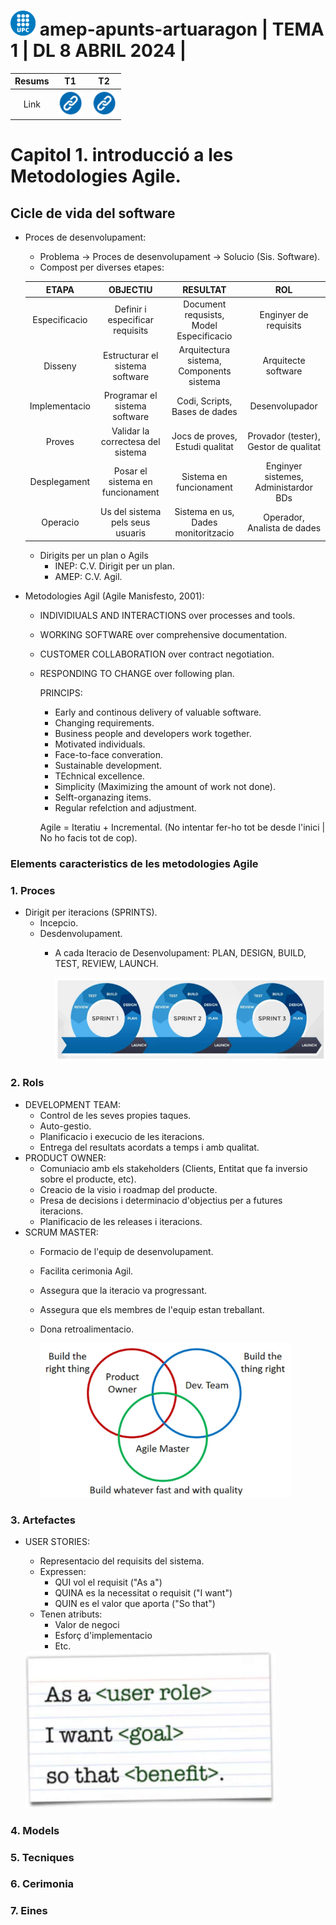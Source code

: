# <img src="assets/UPClogo.png" alt="Logo_UPC svg" width="40" height="40"> amep-apunts-artuaragon | TEMA 1 | DL 8 ABRIL 2024 | 

| Resums |                                    T1                                     |                                  T2                                   |
| :---: | :-----------------------------------------------------------------------: | :-------------------------------------------------------------------: |
| Link  | [<img src="assets/linkicon.png" alt="link" width="40" height="40">](link) | [<img src="assets/linkicon.png" alt="link" width="40" height="40">]() |

# Capitol 1. introducció a les Metodologies Agile.

## Cicle de vida del software

- Proces de desenvolupament:
    - Problema -> Proces de desenvolupament -> Solucio (Sis. Software).
    - Compost per diverses etapes:
    
    |     ETAPA     |             OBJECTIU              |                 RESULTAT                 |                  ROL                  |
    | :-----------: | :-------------------------------: | :--------------------------------------: | :-----------------------------------: |
    | Especificacio |  Definir i especificar requisits  | Document requsists, Model Especificacio  |         Enginyer de requisits         |
    |    Disseny    |  Estructurar el sistema software  | Arquitectura sistema, Components sistema |          Arquitecte software          |
    | Implementacio |   Programar el sistema software   |      Codi, Scripts, Bases de dades       |            Desenvolupador             |
    |    Proves     | Validar la correctesa del sistema |     Jocs de proves, Estudi qualitat      | Provador (tester), Gestor de qualitat |
    | Desplegament  | Posar el sistema en funcionament  |         Sistema en funcionament          | Enginyer sistemes, Administardor BDs  |
    |   Operacio    | Us del sistema pels seus usuaris  |   Sistema en us, Dades monitoritzacio    |      Operador, Analista de dades      |

    - Dirigits per un plan o Agils
      - INEP: C.V. Dirigit per un plan.
      - AMEP: C.V. Agil.

- Metodologies Agil (Agile Manisfesto, 2001):
  - INDIVIDIUALS AND INTERACTIONS over processes and tools.
  - WORKING SOFTWARE over comprehensive documentation.
  - CUSTOMER COLLABORATION over contract negotiation.
  - RESPONDING TO CHANGE over following plan.

    PRINCIPS:

    - Early and continous delivery of valuable software.
    - Changing requirements.
    - Business people and developers work together.
    - Motivated individuals.
    - Face-to-face converation.
    - Sustainable development.
    - TEchnical excellence.
    - Simplicity (Maximizing the amount of work not done).
    - Selft-organazing items.
    - Regular refelction and adjustment.
  
    Agile = Iteratiu + Incremental. (No intentar fer-ho tot be desde l'inici | No ho facis tot de cop).

### Elements caracteristics de les metodologies Agile

### 1. Proces

  - Dirigit per iteracions (SPRINTS).
    - Incepcio.
    - Desdenvolupament.
      - A cada Iteracio de Desenvolupament: PLAN, DESIGN, BUILD, TEST, REVIEW, LAUNCH.

        <img src="assets/sprints.png" width="500">

### 2. Rols

  - DEVELOPMENT TEAM:
      - Control de les seves propies taques.
      - Auto-gestio.
      - Planificacio i execucio de les iteracions.
      - Entrega del resultats acordats a temps i amb qualitat.
  - PRODUCT OWNER:
      - Comuniacio amb els stakeholders (Clients, Entitat que fa inversio sobre el producte, etc).
      - Creacio de la visio i roadmap del producte.
      - Presa de decisions i determinacio d'objectius per a futures iteracions.
      - Planificacio de les releases i iteracions.
  - SCRUM MASTER: 
      - Formacio de l'equip de desenvolupament.
      - Facilita cerimonia Agil.
      - Assegura que la iteracio va progressant.
      - Assegura que els membres de l'equip estan treballant.
      - Dona retroalimentacio.

          <img src="assets/rolsResum.png" width="400">

### 3. Artefactes

  - USER STORIES:
    - Representacio del requisits del sistema.
    - Expressen:
      - QUI vol el requisit ("As a")
      - QUINA es la necessitat o requisit ("I want")
      - QUIN es el valor que aporta ("So that")
    - Tenen atributs:
      - Valor de negoci
      - Esforç d'implementacio
      - Etc.
  
    <img src="assets/userstories.png" width="400">

### 4. Models
### 5. Tecniques
### 6. Cerimonia
### 7. Eines